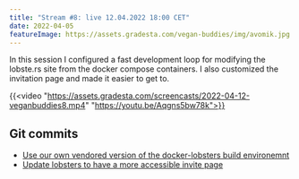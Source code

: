 ```yaml
---
title: "Stream #8: live 12.04.2022 18:00 CET"
date: 2022-04-05
featureImage: https://assets.gradesta.com/vegan-buddies/img/avomik.jpg
---
```



In this session I configured a fast development loop for modifying the lobste.rs site from the docker compose containers. I also customized the invitation page and made it easier to get to.

{{<video "https://assets.gradesta.com/screencasts/2022-04-12-veganbuddies8.mp4" "https://youtu.be/Aqgns5bw78k">}}

Git commits
-------------

- [ Use our own vendored version of the docker-lobsters build environemnt](https://github.com/vegan-buddies/vegan-buddies/commit/e859133ff7657f68f4af40acd4e205f396a1eded)
- [Update lobsters to have a more accessible invite page](https://github.com/vegan-buddies/vegan-buddies/commit/528637e7a9d820d051f6790d567a60ec3471848c)
